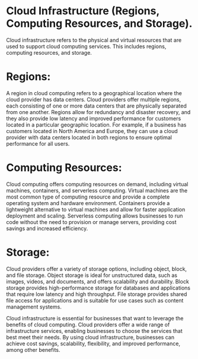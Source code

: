 # Cloud Infrastructure (Regions, Computing Resources, and Storage).

Cloud infrastructure refers to the physical and virtual resources that are used to support cloud computing services. This includes regions, computing resources, and storage.

# Regions: 
A region in cloud computing refers to a geographical location where the cloud provider has data centers. Cloud providers offer multiple regions, each consisting of one or more data centers that are physically separated from one another. Regions allow for redundancy and disaster recovery, and they also provide low latency and improved performance for customers located in a particular geographic location. For example, if a business has customers located in North America and Europe, they can use a cloud provider with data centers located in both regions to ensure optimal performance for all users.

# Computing Resources:
 Cloud computing offers computing resources on demand, including virtual machines, containers, and serverless computing. Virtual machines are the most common type of computing resource and provide a complete operating system and hardware environment. Containers provide a lightweight alternative to virtual machines and allow for faster application deployment and scaling. Serverless computing allows businesses to run code without the need to provision or manage servers, providing cost savings and increased efficiency.

# Storage: 
Cloud providers offer a variety of storage options, including object, block, and file storage. Object storage is ideal for unstructured data, such as images, videos, and documents, and offers scalability and durability. Block storage provides high-performance storage for databases and applications that require low latency and high throughput. File storage provides shared file access for applications and is suitable for use cases such as content management systems.

Cloud infrastructure is essential for businesses that want to leverage the benefits of cloud computing. Cloud providers offer a wide range of infrastructure services, enabling businesses to choose the services that best meet their needs. By using cloud infrastructure, businesses can achieve cost savings, scalability, flexibility, and improved performance, among other benefits.
